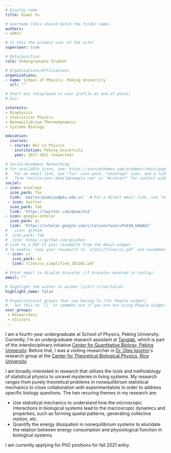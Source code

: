 ```yaml
---
# Display name
title: Qiwei Yu

# Username (this should match the folder name)
authors:
- admin

# Is this the primary user of the site?
superuser: true

# Role/position
role: Undergraduate Student

# Organizations/Affiliations
organizations:
- name: School of Physics, Peking University
  url: ""

# Short bio (displayed in user profile at end of posts)
# bio: 

interests:
- Biophysics
- Statistical Physics
- Nonequilibrium Thermodynamics
- Systems Biology

education:
  courses:
  - course: BSc in Physics
    institution: Peking University
    year: 2017-2021 (expected)

# Social/Academic Networking
# For available icons, see: https://sourcethemes.com/academic/docs/page-builder/#icons
#   For an email link, use "fas" icon pack, "envelope" icon, and a link in the
#   form "mailto:your-email@example.com" or "#contact" for contact widget.
social:
- icon: envelope
  icon_pack: fas
  link: 'mailto:qiweiyu@pku.edu.cn'  # For a direct email link, use "mailto:test@example.org".
 - icon: twitter
  icon_pack: fab
  link: 'https://twitter.com/QiweiYu2'
- icon: google-scholar
  icon_pack: ai
  link: 'https://scholar.google.com/citations?user=Pv61W_UAAAAJ'
# - icon: github
#  icon_pack: fab
#  link: https://github.com/gcushen
# Link to a PDF of your resume/CV from the About widget.
# To enable, copy your resume/CV to `static/files/cv.pdf` and uncomment the lines below.
 - icon: cv
   icon_pack: ai
   link: files/cv_simplified_202101.pdf

# Enter email to display Gravatar (if Gravatar enabled in Config)
email: ""

# Highlight the author in author lists? (true/false)
highlight_name: false

# Organizational groups that you belong to (for People widget)
#   Set this to `[]` or comment out if you are not using People widget.
user_groups:
 - Researchers
 - Visitors
---
```


I am a fourth-year undergraduate at School of Physics, Peking University. Currently, I'm an undergraduate research assistant at [Tanglab](http://cqb.pku.edu.cn/tanglab/), which is part of the interdisciplinary initiative [Center for Quantitative Biology, Peking University](http://cqb.pku.edu.cn/index.php?lang=en). Before that, I was a visiting researcher in [Dr. Oleg Igoshin](https://igoshin.rice.edu/)'s research group at the [Center for Theoretical Biological Physics, Rice University](https://ctbp.rice.edu/).

I am broadly interested in research that utilizes the tools and methodology of statistical physics to unravel mysteries in living systems. My research ranges from purely theoretical problems in nonequilibrium statistical mechanics to close collaboration with experimentalists in order to address specific biology questions. The two recuring themes in my research are:

+ Use statistical mechanics to understand how the microscopic interactions in biological systems lead to the macroscopic dynamics and properties, such as forming spatial patterns, generating collective motion, etc.
+ Quantify the energy dissipation in nonequilibrium systems to elucidate the relation between energy consumption and physiological function in biological systems.

I am currently applying for PhD positions for fall 2021 entry.
